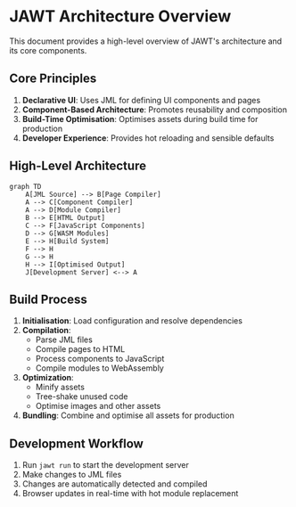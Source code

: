 # JAWT Architecture Overview

This document provides a high-level overview of JAWT's architecture and its core components.

## Core Principles

1. **Declarative UI**: Uses JML for defining UI components and pages
2. **Component-Based Architecture**: Promotes reusability and composition
3. **Build-Time Optimisation**: Optimises assets during build time for production
4. **Developer Experience**: Provides hot reloading and sensible defaults

## High-Level Architecture

```mermaid
graph TD
    A[JML Source] --> B[Page Compiler]
    A --> C[Component Compiler]
    A --> D[Module Compiler]
    B --> E[HTML Output]
    C --> F[JavaScript Components]
    D --> G[WASM Modules]
    E --> H[Build System]
    F --> H
    G --> H
    H --> I[Optimised Output]
    J[Development Server] <--> A
```

## Build Process

1. **Initialisation**: Load configuration and resolve dependencies
2. **Compilation**:
   - Parse JML files
   - Compile pages to HTML
   - Process components to JavaScript
   - Compile modules to WebAssembly
3. **Optimization**:
   - Minify assets
   - Tree-shake unused code
   - Optimise images and other assets
4. **Bundling**: Combine and optimise all assets for production

## Development Workflow

1. Run `jawt run` to start the development server
2. Make changes to JML files
3. Changes are automatically detected and compiled
4. Browser updates in real-time with hot module replacement
